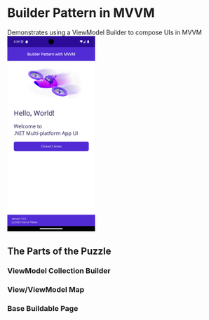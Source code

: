 # Builder Pattern in MVVM
Demonstrates using a ViewModel Builder to compose UIs in MVVM
<br/>
<img src="dotnet_maui_main_page.png" width="200" />

## The Parts of the Puzzle

### ViewModel Collection Builder

### View/ViewModel Map

### Base Buildable Page
